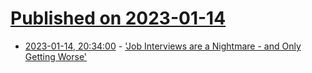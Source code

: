 # [Published on 2023-01-14](index.md)

* [2023-01-14, 20:34:00](https://it.slashdot.org/story/23/01/14/2025228/job-interviews-are-a-nightmare---and-only-getting-worse?utm_source=rss1.0mainlinkanon&utm_medium=feed) - ['Job Interviews are a Nightmare - and Only Getting Worse'](https://it.slashdot.org/story/23/01/14/2025228/job-interviews-are-a-nightmare---and-only-getting-worse?utm_source=rss1.0mainlinkanon&utm_medium=feed)
